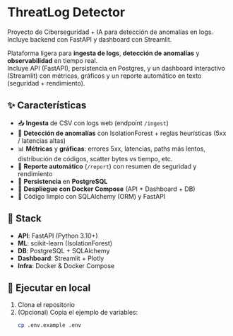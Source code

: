 # ThreatLog Detector
Proyecto de Ciberseguridad + IA para detección de anomalías en logs.  
Incluye backend con FastAPI y dashboard con Streamlit.

Plataforma ligera para **ingesta de logs**, **detección de anomalías** y **observabilidad** en tiempo real.  
Incluye API (FastAPI), persistencia en Postgres, y un dashboard interactivo (Streamlit) con métricas, gráficos y un reporte automático en texto (seguridad + rendimiento).

## ✨ Características

- 📥 **Ingesta** de CSV con logs web (endpoint `/ingest`)
- 🤖 **Detección de anomalías** con IsolationForest + reglas heurísticas (5xx / latencias altas)
- 📊 **Métricas** y **gráficas**: errores 5xx, latencias, paths más lentos, distribución de códigos, scatter bytes vs tiempo, etc.
- 🧾 **Reporte automático** (`/report`) con resumen de seguridad y rendimiento
- 🧱 **Persistencia** en **PostgreSQL**
- 🐳 **Despliegue con Docker Compose** (API + Dashboard + DB)
- 🧰 Código limpio con SQLAlchemy (ORM) y FastAPI

## 🧱 Stack

- **API**: FastAPI (Python 3.10+)
- **ML**: scikit-learn (IsolationForest)
- **DB**: PostgreSQL + SQLAlchemy
- **Dashboard**: Streamlit + Plotly
- **Infra**: Docker & Docker Compose

## 🚀 Ejecutar en local

1. Clona el repositorio
2. (Opcional) Copia el ejemplo de variables:
   ```bash
   cp .env.example .env
